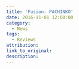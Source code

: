 ```yaml
---
title: 'Fusion: PACHINKO'
date: 2016-11-01 12:00:00
category:
  - News
tags:
  - Reviews
attribution:
link_to_original:
description:
---
```

